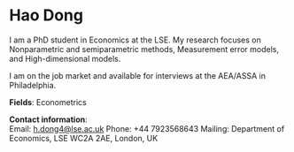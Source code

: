 # Hao Dong

I am a PhD student in Economics at the LSE. My research focuses on Nonparametric and semiparametric methods, Measurement error models, and High-dimensional models.

I am on the job market and available for interviews at the AEA/ASSA in Philadelphia. 

**Fields**: Econometrics

**Contact information**:  
Email: h.dong4@lse.ac.uk 
Phone: +44 7923568643 
Mailing: Department of Economics, LSE
WC2A 2AE, London, UK
